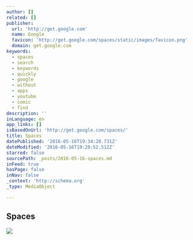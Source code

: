 ```yaml
---
author: []
related: []
publisher:
  url: 'http://get.google.com'
  name: Google
  favicon: 'http://get.google.com/spaces/static/images/favicon.png'
  domain: get.google.com
keywords:
  - spaces
  - search
  - keywords
  - quickly
  - google
  - without
  - apps
  - youtube
  - comic
  - find
description: ''
inLanguage: en
app_links: []
isBasedOnUrl: 'http://get.google.com/spaces/'
title: Spaces
datePublished: '2016-05-16T19:34:20.731Z'
dateModified: '2016-05-16T19:28:52.512Z'
starred: false
sourcePath: _posts/2016-05-16-spaces.md
inFeed: true
hasPage: false
inNav: false
_context: 'http://schema.org'
_type: MediaObject

---
```

<article style=""><h1>Spaces</h1><img src="https://get.google.com/spaces/static/images/share-spaces.png" /></article>
